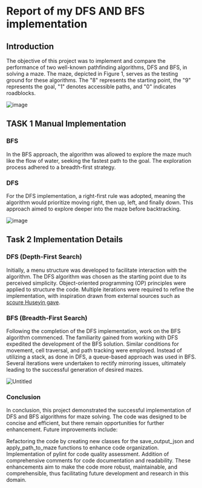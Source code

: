 # Report of my DFS AND BFS implementation

## Introduction
The objective of this project was to implement and compare the performance of two well-known pathfinding algorithms, DFS and BFS, in solving a maze. The maze, depicted in Figure 1, serves as the testing ground for these algorithms. The "8" represents the starting point, the "9" represents the goal, "1" denotes accessible paths, and "0" indicates roadblocks.

![image](https://github.com/MorrisSimons/SCH_Applied_ai_assignment_1/assets/38280463/09718d6d-8a28-460c-b749-ae97cb76d388)



## TASK 1 Manual Implementation

### BFS
In the BFS approach, the algorithm was allowed to explore the maze much like the flow of water, seeking the fastest path to the goal. The exploration process adhered to a breadth-first strategy.

### DFS
For the DFS implementation, a right-first rule was adopted, meaning the algorithm would prioritize moving right, then up, left, and finally down. This approach aimed to explore deeper into the maze before backtracking.

![image](https://github.com/MorrisSimons/SCH_Applied_ai_assignment_1/assets/38280463/01cff01a-98d3-4a97-a439-50b08d10938a)


## Task 2 Implementation Details

### DFS (Depth-First Search)
Initially, a menu structure was developed to facilitate interaction with the algorithm. The DFS algorithm was chosen as the starting point due to its perceived simplicity. Object-oriented programming (OP) principles were applied to structure the code. Multiple iterations were required to refine the implementation, with inspiration drawn from external sources such as  [scoure Huseyin gave](https://www.educative.io/answers/what-is-the-maze-problem). 

### BFS (Breadth-First Search)
Following the completion of the DFS implementation, work on the BFS algorithm commenced. The familiarity gained from working with DFS expedited the development of the BFS solution. Similar conditions for movement, cell traversal, and path tracking were employed. Instead of utilizing a stack, as done in DFS, a queue-based approach was used in BFS. Several iterations were undertaken to rectify mirroring issues, ultimately leading to the successful generation of desired mazes.

![Untitled](https://github.com/MorrisSimons/SCH_Applied_ai_assignment_1/assets/38280463/2ccebcb2-0509-493e-b66b-b4644cf93ad9)

### Conclusion 
In conclusion, this project demonstrated the successful implementation of DFS and BFS algorithms for maze solving. The code was designed to be concise and efficient, but there remain opportunities for further enhancement. Future improvements include:

Refactoring the code by creating new classes for the save_output_json and apply_path_to_maze functions to enhance code organization.
Implementation of pylint for code quality assessment.
Addition of comprehensive comments for code documentation and readability.
These enhancements aim to make the code more robust, maintainable, and comprehensible, thus facilitating future development and research in this domain.
